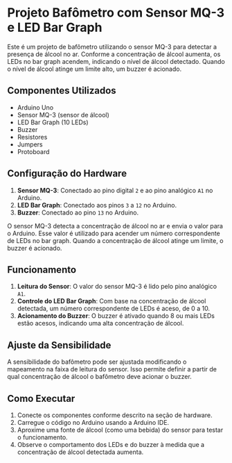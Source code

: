 # Projeto Bafômetro com Sensor MQ-3 e LED Bar Graph

Este é um projeto de bafômetro utilizando o sensor MQ-3 para detectar a presença de álcool no ar. Conforme a concentração de álcool aumenta, os LEDs no bar graph acendem, indicando o nível de álcool detectado. Quando o nível de álcool atinge um limite alto, um buzzer é acionado.

## Componentes Utilizados

- Arduino Uno
- Sensor MQ-3 (sensor de álcool)
- LED Bar Graph (10 LEDs)
- Buzzer
- Resistores
- Jumpers
- Protoboard

## Configuração do Hardware

1. **Sensor MQ-3**: Conectado ao pino digital `2` e ao pino analógico `A1` no Arduino.
2. **LED Bar Graph**: Conectado aos pinos `3` a `12` no Arduino.
3. **Buzzer**: Conectado ao pino `13` no Arduino.

O sensor MQ-3 detecta a concentração de álcool no ar e envia o valor para o Arduino. Esse valor é utilizado para acender um número correspondente de LEDs no bar graph. Quando a concentração de álcool atinge um limite, o buzzer é acionado.

## Funcionamento

1. **Leitura do Sensor**: O valor do sensor MQ-3 é lido pelo pino analógico `A1`.
2. **Controle do LED Bar Graph**: Com base na concentração de álcool detectada, um número correspondente de LEDs é aceso, de 0 a 10.
3. **Acionamento do Buzzer**: O buzzer é ativado quando 8 ou mais LEDs estão acesos, indicando uma alta concentração de álcool.

## Ajuste da Sensibilidade

A sensibilidade do bafômetro pode ser ajustada modificando o mapeamento na faixa de leitura do sensor. Isso permite definir a partir de qual concentração de álcool o bafômetro deve acionar o buzzer.

## Como Executar

1. Conecte os componentes conforme descrito na seção de hardware.
2. Carregue o código no Arduino usando a Arduino IDE.
3. Aproxime uma fonte de álcool (como uma bebida) do sensor para testar o funcionamento.
4. Observe o comportamento dos LEDs e do buzzer à medida que a concentração de álcool detectada aumenta.

